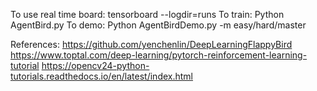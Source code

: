To use real time board: tensorboard --logdir=runs
To train: Python AgentBird.py
To demo: Python AgentBirdDemo.py -m easy/hard/master


References:
https://github.com/yenchenlin/DeepLearningFlappyBird
https://www.toptal.com/deep-learning/pytorch-reinforcement-learning-tutorial
https://opencv24-python-tutorials.readthedocs.io/en/latest/index.html